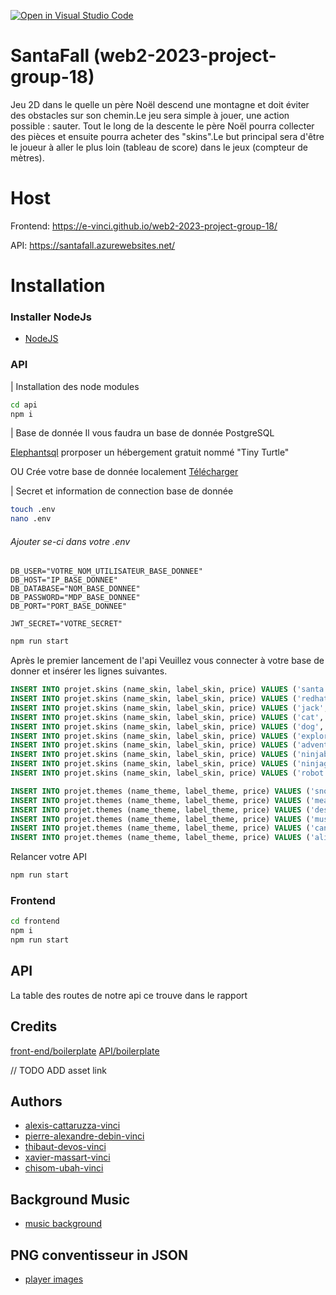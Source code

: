 [![Open in Visual Studio Code](https://classroom.github.com/assets/open-in-vscode-718a45dd9cf7e7f842a935f5ebbe5719a5e09af4491e668f4dbf3b35d5cca122.svg)](https://classroom.github.com/online_ide?assignment_repo_id=12368739&assignment_repo_type=AssignmentRepo)

# SantaFall (web2-2023-project-group-18)

Jeu 2D dans le quelle un père  Noël descend une montagne et doit éviter des obstacles sur son chemin.Le jeu sera simple à jouer, une action possible : sauter. Tout le long de la descente le père Noël pourra collecter des pièces et ensuite pourra acheter des "skins".Le but principal sera d'être le joueur à aller le plus loin (tableau de score) dans le jeux (compteur de mètres).


# Host

Frontend: https://e-vinci.github.io/web2-2023-project-group-18/   

API: https://santafall.azurewebsites.net/

# Installation

### Installer NodeJs
- [NodeJS](https://nodejs.org/en)


### API
| Installation des node modules
```bash
cd api
npm i
```

| Base de donnée
Il vous faudra un  base de donnée PostgreSQL

[Elephantsql](https://www.elephantsql.com/) prorposer un hébergement gratuit nommé "Tiny Turtle"

OU 
Crée votre base de donnée localement [Télécharger](https://www.postgresql.org/download/)

| Secret et information de connection base de donnée
```bash
touch .env
nano .env
```
###### Ajouter se-ci dans votre .env
```
DB_USER="VOTRE_NOM_UTILISATEUR_BASE_DONNEE"
DB_HOST="IP_BASE_DONNEE"
DB_DATABASE="NOM_BASE_DONNEE"
DB_PASSWORD="MDP_BASE_DONNEE"
DB_PORT="PORT_BASE_DONNEE"

JWT_SECRET="VOTRE_SECRET"
```

```bash
npm run start
```

Après le premier lancement de l'api
Veuillez vous connecter à votre base de donner et insérer les lignes suivantes.

```SQL
INSERT INTO projet.skins (name_skin, label_skin, price) VALUES ('santa', 'Santa', 0);
INSERT INTO projet.skins (name_skin, label_skin, price) VALUES ('redhat', 'Red Hat', 100);
INSERT INTO projet.skins (name_skin, label_skin, price) VALUES ('jack', 'Jack', 250);
INSERT INTO projet.skins (name_skin, label_skin, price) VALUES ('cat', 'Cat', 500);
INSERT INTO projet.skins (name_skin, label_skin, price) VALUES ('dog', 'Dog', 750);
INSERT INTO projet.skins (name_skin, label_skin, price) VALUES ('explorer', 'Explorer', 1000);
INSERT INTO projet.skins (name_skin, label_skin, price) VALUES ('adventurer', 'Adventurer', 1500);
INSERT INTO projet.skins (name_skin, label_skin, price) VALUES ('ninjaboy', 'Ninja Boy', 2000);
INSERT INTO projet.skins (name_skin, label_skin, price) VALUES ('ninjagirl', 'Ninja Girl', 2500);
INSERT INTO projet.skins (name_skin, label_skin, price) VALUES ('robot', 'Robot', 5000);

INSERT INTO projet.themes (name_theme, label_theme, price) VALUES ('snow', 'Snow', 0);
INSERT INTO projet.themes (name_theme, label_theme, price) VALUES ('meadow', 'Meadow', 250);
INSERT INTO projet.themes (name_theme, label_theme, price) VALUES ('desert', 'Desert', 500);
INSERT INTO projet.themes (name_theme, label_theme, price) VALUES ('mushroom', 'Mushroom', 1000);
INSERT INTO projet.themes (name_theme, label_theme, price) VALUES ('candy', 'Candy', 2500);
INSERT INTO projet.themes (name_theme, label_theme, price) VALUES ('alien', 'Alien',  5000);
```

Relancer votre API
```bash
npm run start
```


### Frontend
```bash
cd frontend
npm i
npm run start
```




## API 
La table des routes de notre api ce trouve dans le rapport 


## Credits

[front-end/boilerplate](https://github.com/e-vinci/js-phaser-boilerplate)
[API/boilerplate](https://github.com/e-vinci/jwt-api-boilerplate)

// TODO ADD asset link


## Authors


- [alexis-cattaruzza-vinci](https://github.com/alexis-cattaruzza-vinci)
- [pierre-alexandre-debin-vinci](https://github.com/Padami-9)
- [thibaut-devos-vinci](https://github.com/thibaut-devos-vinci)
- [xavier-massart-vinci](https://github.com/xavier-massart-vinci)
- [chisom-ubah-vinci](https://github.com/Willom125)


## Background Music

- [music background](https://www.youtube.com/watch?v=PUJdZJIrXKw&list=PLWxfclyGJ0RHgpDQT_gS5v5GMy1Ol9d3B)


## PNG conventisseur in JSON

- [player images](https://www.codeandweb.com/texturepacker)